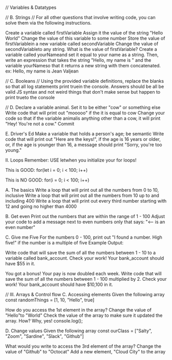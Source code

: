 // Variables & Datatypes



// B. Strings // 
For all other questions that involve writing code, you can solve them via the following instructions.

Create a variable called firstVariable
Assign it the value of the string "Hello World"
Change the value of this variable to some number
Store the value of firstVariablein a new variable called secondVariable
Change the value of secondVariableto any string.
What is the value of firstVariable?
Create a variable called yourNameand set it equal to your name as a string. Then, write an expression that takes the string "Hello, my name is " and the variable yourNameso that it returns a new string with them concatenated.
ex: Hello, my name is Jean Valjean


// C. Booleans // 
Using the provided variable definitions, replace the blanks so that all log statements print truein the console. Answers should be all be valid JS syntax and not weird things that don't make sense but happen to print trueto the console

// D. Declare a variable animal. Set it to be either "cow" or something else
Write code that will print out "mooooo" if the it is equal to cow
Change your code so that if the variable animalis anything other than a cow, it will print "Hey! You're not a cow."
Commit

E. Driver's Ed
Make a variable that holds a person's age; be semantic
Write code that will print out "Here are the keys!", if the age is 16 years or older, or, if the age is younger than 16, a message should print "Sorry, you're too young."


II. Loops
Remember: USE letwhen you initialize your for loops!

This is GOOD: for(let i = 0; i < 100; i++)

This is NO GOOD: for(i = 0; i < 100; i++)

A. The basics
Write a loop that will print out all the numbers from 0 to 10, inclusive
Write a loop that will print out all the numbers from 10 up to and including 400
Write a loop that will print out every third number starting with 12 and going no higher than 4000


B. Get even
Print out the numbers that are within the range of 1 - 100
Adjust your code to add a message next to even numbers only that says: "<-- is an even number"


C. Give me Five
For the numbers 0 - 100, print out "I found a number. High five!" if the number is a multiple of five
Example Output:

Write code that will save the sum of all the numbers between 1 - 10 to a variable called bank_account.
Check your work! Your bank_account should have $55 in it.

You got a bonus! Your pay is now doubled each week. Write code that will save the sum of all the numbers between 1 - 100 multiplied by 2.
Check your work! Your bank_account should have $10,100 in it.


// III. Arrays & Control flow
C. Accessing elements
Given the following array const randomThings = [1, 10, "Hello", true]

How do you access the 1st element in the array?
Change the value of "Hello"to "World"
Check the value of the array to make sure it updated the array. How? Why, yes! console.log();


D. Change values
Given the following array const ourClass = ["Salty", "Zoom", "Sardine", "Slack", "Github"]

What would you write to access the 3rd element of the array?
Change the value of "Github" to "Octocat"
Add a new element, "Cloud City" to the array